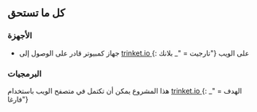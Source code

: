 ## كل ما تستحق

### الأجهزة

+ جهاز كمبيوتر قادر على الوصول إلى [ trinket.io ](https://trinket.io) {: تارجيت = "_ بلانك"} على الويب

### البرمجيات

هذا المشروع يمكن أن تكتمل في متصفح الويب باستخدام [ trinket.io ](https://trinket.io) {: الهدف = "_ فارغا"}